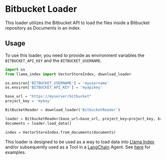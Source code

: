 # Bitbucket Loader

This loader utilizes the Bitbucket API to load the files inside a Bitbucket repository as Documents in an index.

## Usage

To use this loader, you need to provide as environment variables the `BITBUCKET_API_KEY` and the `BITBUCKET_USERNAME`.

```python
import os
from llama_index import VectorStoreIndex, download_loader

os.environ['BITBUCKET_USERNAME'] = 'myusername'
os.environ['BITBUCKET_API_KEY'] = 'myapikey'

base_url = "https://myserver/bitbucket"
project_key = 'mykey'

BitBucketReader = download_loader('BitbucketReader')

loader = BitbucketReader(base_url=base_url, project_key=project_key, branch='refs/heads/develop')
documents = loader.load_data()

index = VectorStoreIndex.from_documents(documents)
```


This loader is designed to be used as a way to load data into [Llama Index](https://github.com/run-llama/llama_index/tree/main/llama_index) and/or subsequently used as a Tool in a [LangChain](https://github.com/hwchase17/langchain) Agent. See [here](https://github.com/emptycrown/llama-hub/tree/main) for examples.
